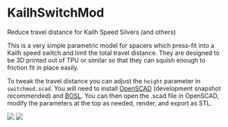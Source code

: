 # KailhSwitchMod
Reduce travel distance for Kailh Speed Silvers (and others)

This is a very simple parametric model for spacers which press-fit into a Kailh speed switch and limit the total travel distance. They are designed to be 3D printed out of TPU or similar so that they can squish enough to friction fit in place easily.

To tweak the travel distance you can adjust the `height` parameter in `switchmod.scad`. You will need to install [OpenSCAD](https://openscad.org/downloads.html#snapshots) (development snapshot recommended) and [BOSL](https://github.com/revarbat/BOSL). You can then open the .scad file in OpenSCAD, modify the parameters at the top as needed, render, and export as STL.

![](1.jpg)
![](2.jpg)
